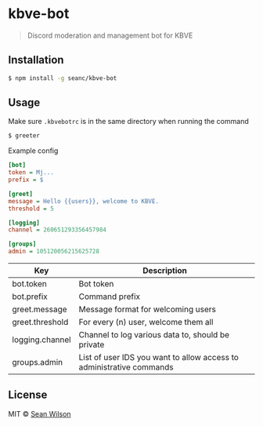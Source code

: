 # kbve-bot

> Discord moderation and management bot for KBVE

## Installation

```sh
$ npm install -g seanc/kbve-bot
```

## Usage
Make sure `.kbvebotrc` is in the same directory when running the command

```sh
$ greeter
```

Example config
```ini
[bot]
token = Mj...
prefix = $

[greet]
message = Hello {{users}}, welcome to KBVE.
threshold = 5

[logging]
channel = 260651293356457984

[groups]
admin = 105120056215625728
```

| Key             | Description                                                          |
| --------------- | -------------------------------------------------------------------- |
| bot.token       | Bot token                                                            |
| bot.prefix      | Command prefix                                                       |
| greet.message   | Message format for welcoming users                                   |
| greet.threshold | For every (n) user, welcome them all                                 |
| logging.channel | Channel to log various data to, should be private                    |
| groups.admin    | List of user IDS you want to allow access to administrative commands |
## License

MIT © [Sean Wilson](https://imsean.me)
